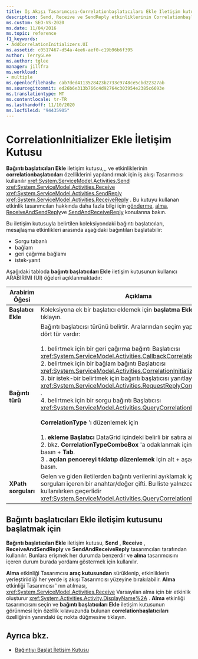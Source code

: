 ```yaml
---
title: İş Akışı Tasarımcısı-Correlationbaşlatıcıları Ekle Iletişim kutusu
description: Send, Receive ve SendReply etkinliklerinin Correlationbaşlatıcıları özelliklerini yapılandırmak için bağıntı başlatıcıları Ekle iletişim kutusunu nasıl kullanabileceğinizi öğrenin.
ms.custom: SEO-VS-2020
ms.date: 11/04/2016
ms.topic: reference
f1_keywords:
- AddCorrelationInitializers.UI
ms.assetid: c0517467-d54a-4ee6-aef0-c19b96b6f395
author: TerryGLee
ms.author: tglee
manager: jillfra
ms.workload:
- multiple
ms.openlocfilehash: cab7ded4113528423b2733c9748ce5cbd22327ab
ms.sourcegitcommit: ed26b6e313b766c4d92764c303954e2385c6693e
ms.translationtype: MT
ms.contentlocale: tr-TR
ms.lasthandoff: 11/10/2020
ms.locfileid: "94435905"
---
```

# <a name="add-correlationinitializers-dialog-box"></a>CorrelationInitializer Ekle İletişim Kutusu

**Bağıntı başlatıcıları Ekle** iletişim kutusu,,, ve etkinliklerinin **correlationbaşlatıcıları** özelliklerini yapılandırmak için iş akışı Tasarımcısı kullanılır <xref:System.ServiceModel.Activities.Send> <xref:System.ServiceModel.Activities.Receive> <xref:System.ServiceModel.Activities.SendReply> <xref:System.ServiceModel.Activities.ReceiveReply> . Bu kutuyu kullanan etkinlik tasarımcıları hakkında daha fazla bilgi için [gönderme](../workflow-designer/send-activity-designer.md), [alma](../workflow-designer/receive-activity-designer.md), [ReceiveAndSendReply](../workflow-designer/receiveandsendreply-template-designer.md)ve [SendAndReceiveReply](../workflow-designer/sendandreceivereply-template-designer.md) konularına bakın.

Bu iletişim kutusuyla belirtilen koleksiyondaki bağıntı başlatıcıları, mesajlaşma etkinlikleri arasında aşağıdaki bağıntıları başlatabilir:

- Sorgu tabanlı
- bağlam
- geri çağırma bağlamı
- istek-yanıt

Aşağıdaki tabloda **bağıntı başlatıcıları Ekle** iletişim kutusunun kullanıcı ARABIRIMI (UI) öğeleri açıklanmaktadır:

|Arabirim Öğesi|Açıklama|
|-|-----------------|
|**Başlatıcı Ekle**|Koleksiyona ek bir başlatıcı eklemek için **başlatma Ekle** kutusuna tıklayın.|
|**Bağıntı türü**|Bağıntı başlatıcısı türünü belirtir. Aralarından seçim yapabileceğiniz dört tür vardır:<br /><br /> 1. belirtmek için bir geri çağırma bağıntı Başlatıcısı <xref:System.ServiceModel.Activities.CallbackCorrelationInitializer> .<br />2. belirtmek için bir bağlam bağıntı Başlatıcısı <xref:System.ServiceModel.Activities.CorrelationInitializer> .<br />3. bir istek-bir belirtmek için bağıntı başlatıcısı yanıtlayın <xref:System.ServiceModel.Activities.RequestReplyCorrelationInitializer> .<br />4. belirtmek için bir sorgu bağıntı Başlatıcısı <xref:System.ServiceModel.Activities.QueryCorrelationInitializer> .<br /><br /> **CorrelationType** 'ı düzenlemek için<br /><br /> 1. **ekleme Başlatıcı** DataGrid içindeki belirli bir satıra ait sekme.<br />2. bkz. **CorrelationTypeComboBox** 'a odaklanmak için **CTRL** tuşuna basın + **Tab**.<br />3 **. açılan pencereyi tıklatıp düzenlemek** için alt + aşağı tuşlarına basın.|
|**XPath sorguları**|Gelen ve giden iletilerden bağıntı verilerini ayıklamak için kullanılan sorguları içeren bir anahtar/değer çifti. Bu liste yalnızca türler kullanılırken geçerlidir <xref:System.ServiceModel.Activities.QueryCorrelationInitializer> .|

## <a name="to-launch-the-add-correlation-initializers-dialog-box"></a>Bağıntı başlatıcıları Ekle iletişim kutusunu başlatmak için

 **Bağıntı başlatıcıları Ekle** iletişim kutusu, **Send** , **Receive** , **ReceiveAndSendReply** ve **SendAndReceiveReply** tasarımcıları tarafından kullanılır. Bunlara erişmek her durumda benzerdir ve **alma** tasarımcısını içeren durum burada yordamı göstermek için kullanılır.

 **Alma** etkinliği Tasarımcısı **araç kutusundan** sürüklenip, etkinliklerin yerleştirildiği her yerde iş akışı Tasarımcısı yüzeyine bırakılabilir. **Alma** etkinliği Tasarımcısı ' nın atılması, <xref:System.ServiceModel.Activities.Receive> Varsayılan alma için bir etkinlik oluşturur <xref:System.Activities.Activity.DisplayName%2A> . **Alma** etkinliği tasarımcısını seçin ve **bağıntı başlatıcıları Ekle** iletişim kutusunun görünmesi Için özellik kılavuzunda bulunan **correlationbaşlatıcıları** özelliğinin yanındaki üç nokta düğmesine tıklayın.

## <a name="see-also"></a>Ayrıca bkz.

- [Bağıntıyı Başlat İletişim Kutusu](../workflow-designer/initialize-correlation-dialog-box.md)
